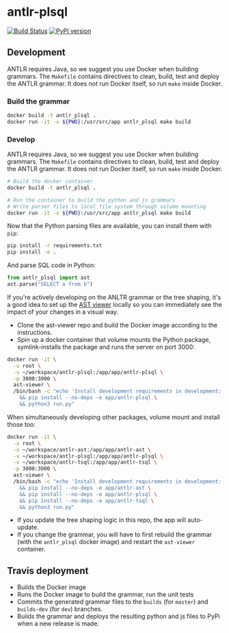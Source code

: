 # antlr-plsql

[![Build Status](https://travis-ci.org/datacamp/antlr-plsql.svg?branch=master)](https://travis-ci.org/datacamp/antlr-plsql)
[![PyPI version](https://badge.fury.io/py/antlr-plsql.svg)](https://badge.fury.io/py/antlr-plsql)

## Development

ANTLR requires Java, so we suggest you use Docker when building grammars. The `Makefile` contains directives to clean, build, test and deploy the ANTLR grammar. It does not run Docker itself, so run `make` inside Docker.

### Build the grammar

```bash
docker build -t antlr_plsql .
docker run -it -v ${PWD}:/usr/src/app antlr_plsql make build
```

### Develop

ANTLR requires Java, so we suggest you use Docker when building grammars. The `Makefile` contains directives to clean, build, test and deploy the ANTLR grammar. It does not run Docker itself, so run `make` inside Docker.

```bash
# Build the docker container
docker build -t antlr_plsql .

# Run the container to build the python and js grammars
# Write parser files to local file system through volume mounting
docker run -it -v ${PWD}:/usr/src/app antlr_plsql make build
```

Now that the Python parsing files are available, you can install them with `pip`:

```bash
pip install -r requirements.txt
pip install -e .
```

And parse SQL code in Python:

```python
from antlr_plsql import ast
ast.parse("SELECT a from b")
```

If you're actively developing on the ANLTR grammar or the tree shaping, it's a good idea to set up the [AST viewer](https://github.com/datacamp/ast-viewer) locally so you can immediately see the impact of your changes in a visual way.

- Clone the ast-viewer repo and build the Docker image according to the instructions.
- Spin up a docker container that volume mounts the Python package, symlink-installs the package and runs the server on port 3000:

```bash
docker run -it \
  -u root \
  -v ~/workspace/antlr-plsql:/app/app/antlr-plsql \
  -p 3000:3000 \
  ast-viewer \
  /bin/bash -c "echo 'Install development requirements in development:' \
    && pip install --no-deps -e app/antlr-plsql \
    && python3 run.py"
```

When simultaneously developing other packages, volume mount and install those too:

```bash
docker run -it \
  -u root \
  -v ~/workspace/antlr-ast:/app/app/antlr-ast \
  -v ~/workspace/antlr-plsql:/app/app/antlr-plsql \
  -v ~/workspace/antlr-tsql:/app/app/antlr-tsql \
  -p 3000:3000 \
  ast-viewer \
  /bin/bash -c "echo 'Install development requirements in development:' \
    && pip install --no-deps -e app/antlr-ast \
    && pip install --no-deps -e app/antlr-plsql \
    && pip install --no-deps -e app/antlr-tsql \
    && python3 run.py"
```

- If you update the tree shaping logic in this repo, the app will auto-update.
- If you change the grammar, you will have to first rebuild the grammar (with the `antlr_plsql` docker image) and restart the `ast-viewer` container.

## Travis deployment

- Builds the Docker image
- Runs the Docker image to build the grammar, run the unit tests
- Commits the generated grammar files to the `builds` (for `master`) and `builds-dev` (for `dev`) branches.
- Builds the grammar and deploys the resulting python and js files to PyPi when a new release is made.
